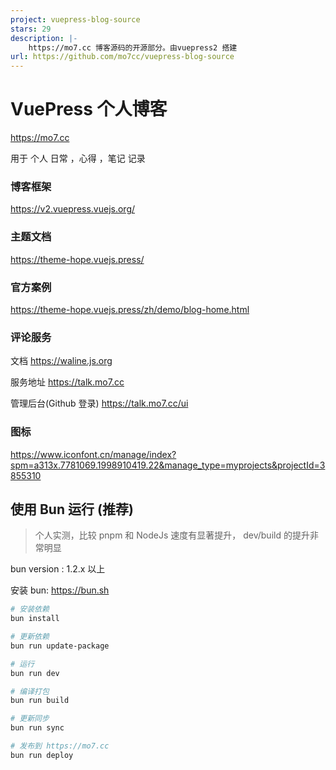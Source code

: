 ```yaml
---
project: vuepress-blog-source
stars: 29
description: |-
    https://mo7.cc 博客源码的开源部分。由vuepress2 搭建
url: https://github.com/mo7cc/vuepress-blog-source
---
```


# VuePress 个人博客

https://mo7.cc

用于 个人 日常 ，心得 ，笔记 记录

### 博客框架

https://v2.vuepress.vuejs.org/

### 主题文档

https://theme-hope.vuejs.press/

### 官方案例

https://theme-hope.vuejs.press/zh/demo/blog-home.html

### 评论服务

文档
https://waline.js.org

服务地址
https://talk.mo7.cc

管理后台(Github 登录)
https://talk.mo7.cc/ui

### 图标

https://www.iconfont.cn/manage/index?spm=a313x.7781069.1998910419.22&manage_type=myprojects&projectId=3855310

## 使用 Bun 运行 (推荐)

> 个人实测，比较 pnpm 和 NodeJs 速度有显著提升， dev/build 的提升非常明显

bun version : 1.2.x 以上

安装 bun: https://bun.sh

```bash
# 安装依赖
bun install

# 更新依赖
bun run update-package

# 运行
bun run dev

# 编译打包
bun run build

# 更新同步
bun run sync

# 发布到 https://mo7.cc
bun run deploy
```


